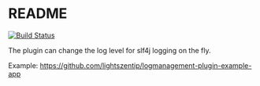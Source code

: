 # README #

[![Build Status](https://travis-ci.org/lightszentip/logmanagement-plugin.svg?branch=master)](https://travis-ci.org/lightszentip/logmanagement-plugin)

The plugin can change the log level for slf4j logging on the fly.

Example: https://github.com/lightszentip/logmanagement-plugin-example-app
